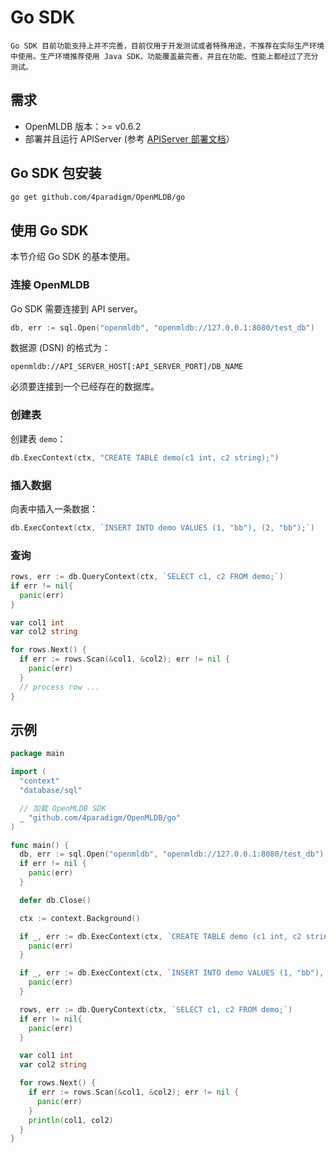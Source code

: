 # Go SDK

```{warning}
Go SDK 目前功能支持上并不完善，目前仅用于开发测试或者特殊用途，不推荐在实际生产环境中使用。生产环境推荐使用 Java SDK，功能覆盖最完善，并且在功能、性能上都经过了充分测试。
```

## 需求

- OpenMLDB 版本：>= v0.6.2
- 部署并且运行 APIServer (参考 [APIServer 部署文档](https://openmldb.ai/docs/zh/main/deploy/install_deploy.html#apiserver)）

## Go SDK 包安装

```Bash
go get github.com/4paradigm/OpenMLDB/go
```

## 使用 Go SDK

本节介绍 Go SDK 的基本使用。

### 连接 OpenMLDB

Go SDK 需要连接到 API server。

```Go
db, err := sql.Open("openmldb", "openmldb://127.0.0.1:8080/test_db")
```

数据源 (DSN) 的格式为：

```Plain
openmldb://API_SERVER_HOST[:API_SERVER_PORT]/DB_NAME
```

必须要连接到一个已经存在的数据库。

### 创建表

创建表 `demo`：

```Go
db.ExecContext(ctx, "CREATE TABLE demo(c1 int, c2 string);")
```

### 插入数据

向表中插入一条数据：

```Go
db.ExecContext(ctx, `INSERT INTO demo VALUES (1, "bb"), (2, "bb");`)
```

### 查询

```Go
rows, err := db.QueryContext(ctx, `SELECT c1, c2 FROM demo;`)
if err != nil{
  panic(err)
}

var col1 int
var col2 string

for rows.Next() {
  if err := rows.Scan(&col1, &col2); err != nil {
    panic(err)
  }
  // process row ...
}
```

## 示例

```Go
package main

import (
  "context"
  "database/sql"

  // 加载 OpenMLDB SDK
  _ "github.com/4paradigm/OpenMLDB/go"
)

func main() {
  db, err := sql.Open("openmldb", "openmldb://127.0.0.1:8080/test_db")
  if err != nil {
    panic(err)
  }

  defer db.Close()

  ctx := context.Background()

  if _, err := db.ExecContext(ctx, `CREATE TABLE demo (c1 int, c2 string);`); err != nil {
    panic(err)
  }

  if _, err := db.ExecContext(ctx, `INSERT INTO demo VALUES (1, "bb"), (2, "bb");`); err != nil {
    panic(err)
  }

  rows, err := db.QueryContext(ctx, `SELECT c1, c2 FROM demo;`)
  if err != nil{
    panic(err)
  }

  var col1 int
  var col2 string

  for rows.Next() {
    if err := rows.Scan(&col1, &col2); err != nil {
      panic(err)
    }
    println(col1, col2)
  }
}
```
